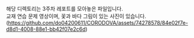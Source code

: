 해당 디렉토리는 3주차 레포트를 모아놓은 파일입니다. <br>
교재 연습 문제 영상이며,
꽃과 바다 그림이 있는 사진이 있습니다.
 (https://github.com/do04200611/CORODOVA/assets/74278578/84e02f7e-d8d1-4008-88e1-bb42f07e2c6d)
